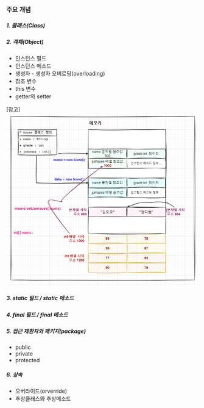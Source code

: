 ### 주요 개념

##### 1. 클래스(Class)

##### 2. 객체(Object)
    
* 인스턴스 필드     
* 인스턴스 메소드
* 생성자 - 생성자 오버로딩(overloading)
* 참조 변수
* this 변수
* getter와 setter

[참고]
![Alt text](docs/images/20240107_224110.png)

##### 3. static 필드 / static 메소드

##### 4. final 필드 / final 메소드

##### 5. 접근 제한자와 패키지(package)

* public
* private
* protected

##### 6. 상속

* 오버라이드(orverride)
* 추상클래스와 추상메소드
